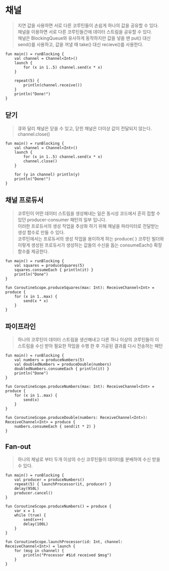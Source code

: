 # 채널
> 지연 값을 사용하면 서로 다른 코루틴들이 손쉽게 하나의 값을 공유할 수 있다.  
채널을 이용하면 서로 다른 코루틴들간에 데이터 스트림을 공유할 수 있다.  
채널은 BlockingQueue와 유사하게 동작하지만 값을 넣을 땐 put() 대신 send()를 사용하고, 값을 꺼낼 때 take() 대신 recieve()를 사용한다.

```
fun main() = runBlocking {
    val channel = Channel<Int>()
    launch {
        for (x in 1..5) channel.send(x * x)
    }

    repeat(5) {
        println(channel.receive())
    }
    println("Done!")
}
```

## 닫기
> 큐와 달리 채널은 닫을 수 있고, 닫힌 채널은 더이상 값이 전달되지 않는다.  
channel.close()

```
fun main() = runBlocking {
    val channel = Channel<Int>()
    launch {
        for (x in 1..5) channel.send(x * x)
        channel.close()
    }

    for (y in channel) println(y)
    println("Done!")
}
```

## 채널 프로듀서
> 코루틴이 어떤 데이터 스트림을 생성해내는 일은 동시성 코드에서 흔히 접할 수 있던 producer-consumer 패턴의 일부 입니다.  
이러한 프로듀서의 생성 작업을 추상화 하기 위해 채널을 파라미터로 전달받는 생성 함수로 만들 수 있다.  
코루틴에서는 프로듀서의 생성 작업을 용이하게 하는 produce{ } 코루틴 빌더와 이렇게 생성된 프로듀서가 생성하는 값들의 수신을 돕는 consumeEach() 확장 함수를 제공한다.

```
fun main() = runBlocking {
    val squares = produceSquares(5)
    squares.consumeEach { println(it) }
    println("Done")
}

fun CoroutineScope.produceSquares(max: Int): ReceiveChannel<Int> = produce {
    for (x in 1..max) {
        send(x * x)
    }
}
```

## 파이프라인
> 하나의 코루틴이 데이터 스트림을 생산해내고 다른 하나 이상의 코루틴들이 이 스트림을 수신 받아 필요한 작업을 수행 한 후 가공된 결과를 다시 전송하는 패턴

```
fun main() = runBlocking {
    val numbers = produceNumbers(5)
    val doubledNumbers = produceDouble(numbers)
    doubledNumbers.consumeEach { println(it) }
    println("Done")
}

fun CoroutineScope.produceNumbers(max: Int): ReceiveChannel<Int> = produce {
    for (x in 1..max) {
        send(x)
    }
}

fun CoroutineScope.produceDouble(numbers: ReceiveChannel<Int>): ReceiveChannel<Int> = produce {
    numbers.consumeEach { send(it * 2) }
}
```

## Fan-out
> 하나의 채널로 부터 두개 이상의 수신 코루틴들이 데이터를 분배하여 수신 받을 수 있다.

```
fun main() = runBlocking {
    val producer = produceNumbers()
    repeat(5) { launchProcessor(it, producer) }
    delay(950L)
    producer.cancel()
}

fun CoroutineScope.produceNumbers() = produce {
    var x = 1
    while (true) {
        send(x++)
        delay(100L)
    }
}

fun CoroutineScope.launchProcessor(id: Int, channel: ReceiveChannel<Int>) = launch {
    for (msg in channel) {
        println("Processor #$id received $msg")
    }
}
```
